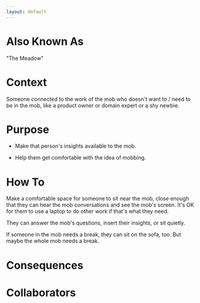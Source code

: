 ```yaml
---
layout: default
---
```


# Also Known As

"The Meadow"

# Context

Someone connected to the work of the mob who doesn't want to / need to be in the mob, like a product owner or domain expert or a shy newbie.

# Purpose

- Make that person's insights available to the mob.

- Help them get comfortable with the idea of mobbing.

# How To

Make a comfortable space for someone to sit near the mob, close enough that they can hear the mob conversations and see the mob's screen. It's OK for them to use a laptop to do other work if that's what they need. 

They can answer the mob's questions, insert their insights, or sit quietly.

If someone in the mob needs a break, they can sit on the sofa, too. But maybe the whole mob needs a break.

# Consequences

# Collaborators
